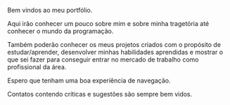 Bem vindos ao meu portfólio.

Aqui irão conhecer um pouco sobre mim e sobre minha tragetória até conhecer o mundo da programação.

Também poderão conhecer os meus projetos criados com o propósito de estudar/aprender, desenvolver minhas habilidades aprendidas e mostrar o que sei fazer para conseguir entrar no mercado de trabalho como profissional da área.

Espero que tenham uma boa experiência de navegação.

Contatos contendo críticas e sugestões são sempre bem vidos.